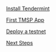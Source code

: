 [Install Tendermint](install)

[First TMSP App](first-tmsp-app)

[Deploy a testnet](deploy-testnet)

[Next Steps](next-steps)


